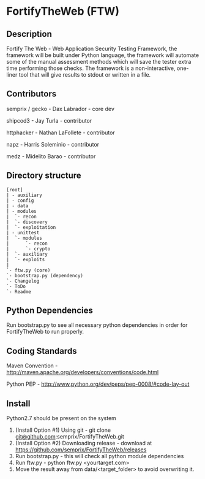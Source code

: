 FortifyTheWeb (FTW)
=====================

Description
----------------
Fortify The Web - Web Application Security Testing Framework, the framework will be built under Python language, the framework will automate some of the manual assessment methods which will save the tester extra time performing those checks. The framework is a non-interactive, one-liner tool that will give results to stdout or written in a file.

Contributors
----------------

semprix / gecko - Dax Labrador - core dev

shipcod3 - Jay Turla - contributor

httphacker - Nathan LaFollete - contributor

napz - Harris Soleminio - contributor

medz - Midelito Barao - contributor

Directory structure
-------------------

	[root]
	| - auxiliary
    | - config
    | - data
    | - modules
    |  `- recon
    |  `- discovery
    |  `- exploitation 
    | - unittest
    |  `- modules 
    |      `- recon
    |	   `- crypto
    |  `- auxiliary
    |  `- exploits
    |
    `- ftw.py (core)
    `- bootstrap.py (dependency)
	`- Changelog
	`- ToDo
	`- Readme

Python Dependencies
-------------------
Run bootstrap.py to see all necessary python dependencies in order for FortifyTheWeb to run properly.
	
Coding Standards
-------------------
Maven Convention - http://maven.apache.org/developers/conventions/code.html

Python PEP - http://www.python.org/dev/peps/pep-0008/#code-lay-out

Install
------------------

Python2.7 should be present on the system

1. (Install Option #1) Using git - git clone git@github.com:semprix/FortifyTheWeb.git
2. (Install Option #2) Downloading release - download at https://github.com/semprix/FortifyTheWeb/releases
3. Run bootstrap.py - this will check all python module dependencies
4. Run ftw.py - python ftw.py <yourtarget.com> <yourtargetport>
5. Move the result away from data/<target_folder> to avoid overwriting it.




